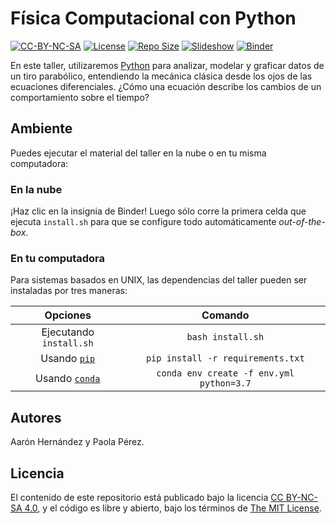 # Física Computacional con Python

[![CC-BY-NC-SA](https://img.shields.io/badge/CC-BY--NC--SA-lightgrey?style=popout-square)](https://creativecommons.org/licenses/by-nc-sa/4.0 "CC BY-NC-SA 4.0")
[![License](https://img.shields.io/github/license/ajcyucatan/fisica-python?style=popout-square)](https://github.com/ajcyucatan/fisica-python/blob/master/LICENSE "License")
[![Repo Size](https://img.shields.io/github/repo-size/ajcyucatan/fisica-python?style=popout-square)](https://github.com/ajcyucatan/fisica-python.git "Repo Size")
[![Slideshow](https://img.shields.io/badge/view-slides-important?style=popout-square)](https://github.com/ajcyucatan/fisica-python/blob/master/notes/slides.pdf "Slideshow")
[![Binder](https://img.shields.io/badge/launch-binder-9cf?style=popout-square)](https://mybinder.org/v2/gh/ajcyucatan/fisica-python/master "Binder")

En este taller, utilizaremos [Python](https://www.python.org) para analizar, modelar y graficar datos de un tiro parabólico, entendiendo la mecánica clásica desde los ojos de las ecuaciones diferenciales. ¿Cómo una ecuación describe los cambios de un comportamiento sobre el tiempo?


## Ambiente

Puedes ejecutar el material del taller en la nube o en tu misma computadora:


### En la nube

¡Haz clic en la insignia de Binder! Luego sólo corre la primera celda que ejecuta `install.sh` para que se configure todo automáticamente *out-of-the-box*.


### En tu computadora

Para sistemas basados en UNIX, las dependencias del taller pueden ser instaladas por tres maneras:

| Opciones       | Comando       |
|:--------------:|:-------------:|
| Ejecutando `install.sh` | `bash install.sh` |
| Usando [`pip`](https://pypi.org/project/pip) | `pip install -r requirements.txt` |
| Usando [`conda`](https://docs.conda.io/en/latest/) | `conda env create -f env.yml python=3.7` |


## Autores

Aarón Hernández y Paola Pérez.


## Licencia

El contenido de este repositorio está publicado bajo la licencia [CC BY-NC-SA 4.0](https://creativecommons.org/licenses/by-nc-sa/4.0), y el código es libre y abierto, bajo los términos de [The MIT License](https://mit-license.org).
